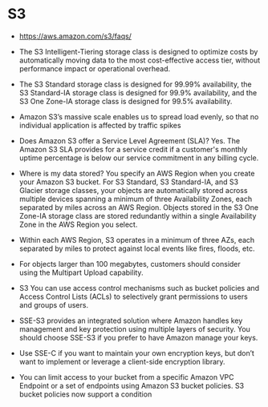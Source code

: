 
# S3 
- https://aws.amazon.com/s3/faqs/

- The S3 Intelligent-Tiering storage class is designed to optimize costs by automatically moving data to the most cost-effective access tier, without performance impact or operational overhead. 
- The S3 Standard storage class is designed for 99.99% availability, the S3 Standard-IA storage class is designed for 99.9% availability, and the S3 One Zone-IA storage class is designed for 99.5% availability.
- Amazon S3’s massive scale enables us to spread load evenly, so that no individual application is affected by traffic spikes
- Does Amazon S3 offer a Service Level Agreement (SLA)? Yes. The Amazon S3 SLA provides for a service credit if a customer's monthly uptime percentage is below our service commitment in any billing cycle.
- Where is my data stored? You specify an AWS Region when you create your Amazon S3 bucket. For S3 Standard, S3 Standard-IA, and S3 Glacier storage classes, your objects are automatically stored across multiple devices spanning a minimum of three Availability Zones, each separated by miles across an AWS Region. Objects stored in the S3 One Zone-IA storage class are stored redundantly within a single Availability Zone in the AWS Region you select.
- Within each AWS Region, S3 operates in a minimum of three AZs, each separated by miles to protect against local events like fires, floods, etc.
- For objects larger than 100 megabytes, customers should consider using the Multipart Upload capability.
- S3 You can use access control mechanisms such as bucket policies and Access Control Lists (ACLs) to selectively grant permissions to users and groups of users.
- SSE-S3 provides an integrated solution where Amazon handles key management and key protection using multiple layers of security. You should choose SSE-S3 if you prefer to have Amazon manage your keys.
- Use SSE-C if you want to maintain your own encryption keys, but don’t want to implement or leverage a client-side encryption library.
- You can limit access to your bucket from a specific Amazon VPC Endpoint or a set of endpoints using Amazon S3 bucket policies. S3 bucket policies now support a condition
